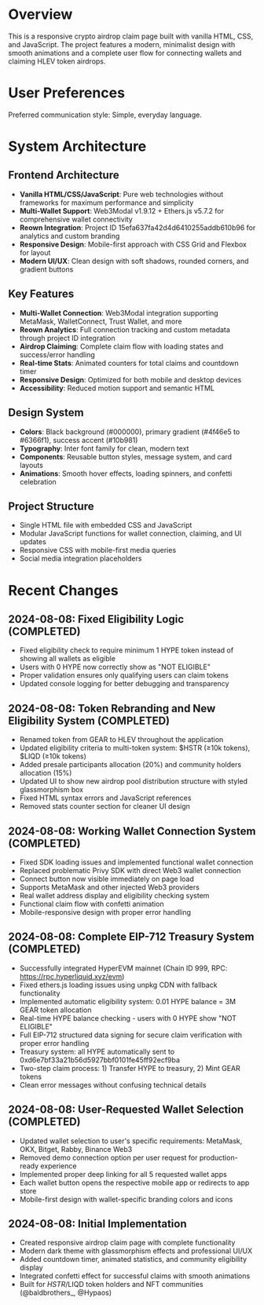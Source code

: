# Overview

This is a responsive crypto airdrop claim page built with vanilla HTML, CSS, and JavaScript. The project features a modern, minimalist design with smooth animations and a complete user flow for connecting wallets and claiming HLEV token airdrops.

# User Preferences

Preferred communication style: Simple, everyday language.

# System Architecture

## Frontend Architecture
- **Vanilla HTML/CSS/JavaScript**: Pure web technologies without frameworks for maximum performance and simplicity
- **Multi-Wallet Support**: Web3Modal v1.9.12 + Ethers.js v5.7.2 for comprehensive wallet connectivity
- **Reown Integration**: Project ID 15efa637fa42d4d6410255addb610b96 for analytics and custom branding
- **Responsive Design**: Mobile-first approach with CSS Grid and Flexbox for layout
- **Modern UI/UX**: Clean design with soft shadows, rounded corners, and gradient buttons

## Key Features
- **Multi-Wallet Connection**: Web3Modal integration supporting MetaMask, WalletConnect, Trust Wallet, and more
- **Reown Analytics**: Full connection tracking and custom metadata through project ID integration
- **Airdrop Claiming**: Complete claim flow with loading states and success/error handling
- **Real-time Stats**: Animated counters for total claims and countdown timer
- **Responsive Design**: Optimized for both mobile and desktop devices
- **Accessibility**: Reduced motion support and semantic HTML

## Design System
- **Colors**: Black background (#000000), primary gradient (#4f46e5 to #6366f1), success accent (#10b981)
- **Typography**: Inter font family for clean, modern text
- **Components**: Reusable button styles, message system, and card layouts
- **Animations**: Smooth hover effects, loading spinners, and confetti celebration

## Project Structure
- Single HTML file with embedded CSS and JavaScript
- Modular JavaScript functions for wallet connection, claiming, and UI updates
- Responsive CSS with mobile-first media queries
- Social media integration placeholders

# Recent Changes

## 2024-08-08: Fixed Eligibility Logic (COMPLETED)
- Fixed eligibility check to require minimum 1 HYPE token instead of showing all wallets as eligible
- Users with 0 HYPE now correctly show as "NOT ELIGIBLE"
- Proper validation ensures only qualifying users can claim tokens
- Updated console logging for better debugging and transparency

## 2024-08-08: Token Rebranding and New Eligibility System (COMPLETED)
- Renamed token from GEAR to HLEV throughout the application
- Updated eligibility criteria to multi-token system: $HSTR (≥10k tokens), $LIQD (≥10k tokens)
- Added presale participants allocation (20%) and community holders allocation (15%)
- Updated UI to show new airdrop pool distribution structure with styled glassmorphism box
- Fixed HTML syntax errors and JavaScript references
- Removed stats counter section for cleaner UI design

## 2024-08-08: Working Wallet Connection System (COMPLETED)
- Fixed SDK loading issues and implemented functional wallet connection
- Replaced problematic Privy SDK with direct Web3 wallet connection
- Connect button now visible immediately on page load
- Supports MetaMask and other injected Web3 providers
- Real wallet address display and eligibility checking system
- Functional claim flow with confetti animation
- Mobile-responsive design with proper error handling

## 2024-08-08: Complete EIP-712 Treasury System (COMPLETED)
- Successfully integrated HyperEVM mainnet (Chain ID 999, RPC: https://rpc.hyperliquid.xyz/evm)
- Fixed ethers.js loading issues using unpkg CDN with fallback functionality
- Implemented automatic eligibility system: 0.01 HYPE balance = 3M GEAR token allocation
- Real-time HYPE balance checking - users with 0 HYPE show "NOT ELIGIBLE"
- Full EIP-712 structured data signing for secure claim verification with proper error handling
- Treasury system: all HYPE automatically sent to 0xd6e7bf33a21b56d5927bbf0101fe45ff92ecf9ba
- Two-step claim process: 1) Transfer HYPE to treasury, 2) Mint GEAR tokens
- Clean error messages without confusing technical details

## 2024-08-08: User-Requested Wallet Selection (COMPLETED)
- Updated wallet selection to user's specific requirements: MetaMask, OKX, Bitget, Rabby, Binance Web3
- Removed demo connection option per user request for production-ready experience
- Implemented proper deep linking for all 5 requested wallet apps
- Each wallet button opens the respective mobile app or redirects to app store
- Mobile-first design with wallet-specific branding colors and icons

## 2024-08-08: Initial Implementation  
- Created responsive airdrop claim page with complete functionality
- Modern dark theme with glassmorphism effects and professional UI/UX
- Added countdown timer, animated statistics, and community eligibility display
- Integrated confetti effect for successful claims with smooth animations
- Built for $HSTR/$LIQD token holders and NFT communities (@baldbrothers_, @Hypaos)